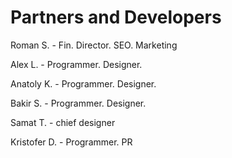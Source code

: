 # Partners and Developers

Roman S. - Fin. Director. SEO. Marketing

Alex L. - Programmer. Designer.

Anatoly K. - Programmer. Designer.

Bakir S. - Programmer. Designer.

Samat T. - chief designer

Kristofer D. - Programmer. PR
